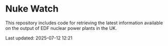 # Nuke Watch

This repository includes code for retrieving the latest information available on the output of EDF nuclear power plants in the UK.

Last updated: 2025-07-12 12:21